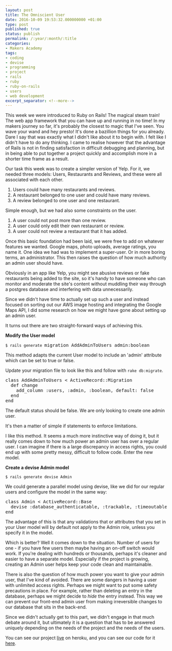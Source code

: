 ```yaml
---
layout: post
title: The Omniscient User
date: 2016-10-09 19:53:32.000000000 +01:00
type: post
published: true
status: publish
permalink: /:year/:month/:title
categories:
- Makers Academy
tags:
- coding
- devise
- programming
- project
- rails
- ruby
- ruby-on-rails
- users
- web development
excerpt_separator: <!--more-->
---
```

<p>This week we were introduced to Ruby on Rails! The magical steam train! The web app framework that you can have up and running in no time! In my makers journey so far, it's probably the closest to magic that I've seen. You wave your wand and hey presto! It's done a bazillion things for you already. Dare I say that was exactly what I didn't like about it to begin with. I felt like I didn't have to do any thinking. I came to realise however that the advantage of Rails is not in finding satisfaction in difficult debugging and planning, but in being able to put together a project quickly and accomplish more in a shorter time frame as a result.</p>
<p><!--more--></p>
<p>Our task this week was to create a simpler version of Yelp. For it, we needed three models: Users, Restaurants and Reviews, and these were all associated with each other.</p>
<ol>
<li>Users could have many restaurants and reviews.</li>
<li>A restaurant belonged to one user and could have many reviews.</li>
<li>A review belonged to one user and one restaurant.</li>
</ol>
<p>Simple enough, but we had also some constraints on the user.</p>
<ol>
<li>A user could not post more than one review.</li>
<li>A user could only edit their own restaurant or review.</li>
<li>A user could not review a restaurant that it has added.</li>
</ol>
<p>Once this basic foundation had been laid, we were free to add on whatever features we wanted. Google maps, photo uploads, average ratings, you name it. One idea we had was to implement a super-user. Or in more boring terms, an administrator. This then raises the question of how much authority an admin user should have.</p>
<p>Obviously in an app like Yelp, you might see abusive reviews or fake restaurants being added to the site, so it's handy to have someone who can monitor and moderate the site's content without muddling their way through a postgres database and interfering with data unnecessarily.</p>
<p>Since we didn't have time to actually set up such a user and instead focused on sorting out our AWS image hosting and integrating the Google Maps API, I did some research on how we might have gone about setting up an admin user.</p>
<p>It turns out there are two straight-forward ways of achieving this.</p>
<p><strong>Modify the User model</strong></p>
<pre><code>$ rails generate </code>migration AddAdminToUsers admin:boolean</pre>
<p>This method adapts the current User model to include an 'admin' attribute which can be set to true or false.</p>
<p>Update your migration file to look like this and follow with <code>rake db:migrate</code>.</p>
<pre><span class="pl-k">class</span> <span class="pl-en">AddAdminToUsers<span class="pl-e"> &lt; ActiveRecord::Migration</span></span>
  <span class="pl-k">def</span> <span class="pl-en">change</span>
    add_column <span class="pl-c1">:users</span>, <span class="pl-c1">:admin</span>, <span class="pl-c1">:boolean</span>, <span class="pl-c1">default:</span> <span class="pl-c1">false</span>
  <span class="pl-k">end</span>
<span class="pl-k">end</span></pre>
<p>The default status should be false. We are only looking to create one admin user.</p>
<p>It's then a matter of simple if statements to enforce limitations.</p>
<p>I like this method. It seems a much more instinctive way of doing it, but it really comes down to how much power an admin user has over a regular user. I can imagine if there is a large discrepancy in access rights, you could end up with some pretty messy, difficult to follow code. Enter the new model.</p>
<p><strong>Create a devise Admin model</strong></p>
<pre><code>$ rails generate devise Admin</code></pre>
<p>We could generate a parallel model using devise, like we did for our regular users and configure the model in the same way:</p>
<pre><span class="pl-k">class</span> <span class="pl-en">Admin<span class="pl-e"> &lt; ActiveRecord::Base</span></span>
  devise <span class="pl-c1">:database_authenticatable</span>, <span class="pl-c1">:trackable</span>, <span class="pl-c1">:timeoutable</span>, <span class="pl-c1">:lockable</span> 
<span class="pl-k">end</span></pre>
<p>The advantage of this is that any validations that or attributes that you set in your User model will by default not apply to the Admin role, unless you specify it in the model.</p>
<p>Which is better? Well it comes down to the situation. Number of users for one - if you have few users then maybe having an on-off switch would work. If you're dealing with hundreds or thousands, perhaps it's cleaner and easier to have a separate model. Especially if the project is growing, creating an Admin user helps keep your code clean and maintainable.</p>
<p>There is also the question of how much power you want to give your admin user, that I've kind of avoided. There are some dangers in having a user with unlimited access rights. Perhaps we might want to put some safety precautions in place. For example, rather than deleting an entry in the database, perhaps we might decide to <em>hide</em> the entry instead. This way we can prevent our front-end admin user from making irreversible changes to our database that sits in the back-end.</p>
<p>Since we didn't actually get to this part, we didn't engage in that much debate around it, but ultimately it is a question that has to be answered uniquely depending on the needs of the project and the needs of the users.</p>
<p>You can see our project <a href="http://holla-yelp-clone.herokuapp.com/" target="_blank">live</a> on heroku, and you can see our code for it <a href="https://github.com/lsewilson/holla" target="_blank">here</a>.</p>
